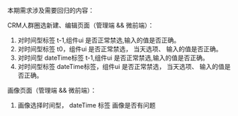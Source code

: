 本期需求涉及需要回归的内容：

CRM人群圈选新建、编辑页面（管理端 && 微前端）：
1. 对时间型标签 t-1,组件ui 是否正常禁选,输入的值是否正确。
2. 对时间型标签 t0，组件ui 是否正常禁选， 当天选项、 输入的值是否正确。
3. 对时间型 dateTime标签 t-1,组件ui 是否正常禁选,输入的值是否正确。
4. 对时间型标签 dateTime标签，组件ui 是否正常禁选， 当天选项、 输入的值是否正确。

画像页面（管理端 && 微前端）：
1.  画像选择时间型， dateTime 标签 画像是否有问题



